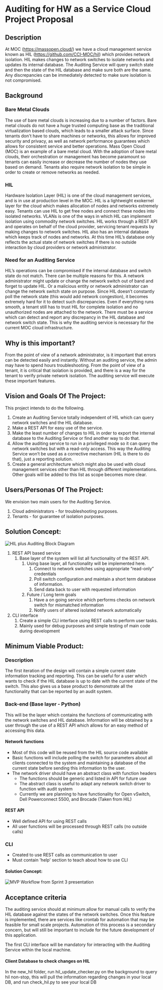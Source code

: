 Auditing for HW as a Service Cloud Project Proposal
===

## Description
At MOC (https://massopen.cloud/) we have a cloud management service known as HIL (https://github.com/CCI-MOC/hil) which provides network isolation. HIL makes changes to network switches to isolate networks and updates its internal database. The Auditing Service will query switch state and then the state of the HIL database and make sure both are the same. Any discrepancies can be immediately detected to make sure isolation is not compromised.

## Background
### Bare Metal Clouds
The use of bare metal clouds is increasing due to a number of factors. Bare metal clouds do not have a huge trusted computing base as the traditional virtualization based clouds, which leads to a smaller attack surface. Since tenants don't have to share machines or networks, this allows for improved security and privacy, as well as network performance guarantees which allows for consistent service and better operations. Mass Open Cloud (MOC) is an example of a bare metal cloud. With the adoption of bare metal clouds, their orchestration or management has become paramount so tenants can easily increase or decrease the number of nodes they use based on demand. Tenants also require network isolation to be simple in order to create or remove networks as needed.

### HIL
Hardware Isolation Layer (HIL) is one of the cloud management services, and is in use at production level in the MOC. HIL is a lightweight exokernel layer for the cloud which makes allocation of nodes and networks extremely easy. Tenants can use HIL to get free nodes and connect these nodes into isolated networks. VLANs is one of the ways in which HIL can implement isolation using commodity network switches. HIL works through a REST API and operates on behalf of the cloud provider, servicing tenant requests by making changes to network switches. HIL also has an internal database which keeps track of nodes and networks. At this time HIL’s database only reflects the actual state of network switches if there is no outside interaction by cloud providers or network administrator.

### Need for an Auditing Service
HIL’s operations can be compromised if the internal database and switch state do not match. There can be multiple reasons for this. A network administrator might update or change the network switch out of band and forget to update HIL. Or a malicious entity or network administrator can change the network switch state on purpose. Since HIL doesn’t constantly poll the network state (this would add network congestion), it becomes extremely hard for it to detect such discrepancies. Even if everything runs smooth, a tenant still has to trust HIL for complete isolation and no unauthorized nodes are attached to the network. There must be a service which can detect and report any discrepancy in the HIL database and network switch state. This is why the auditing service is necessary for the current MOC cloud infrastructure.

## Why is this important?
From the point of view of a network administrator, is it important that errors can be detected easily and instantly. Without an auditing service, the admin may have to spend hours troubleshooting. From the point of view of a tenant, it is critical that isolation is provided, and there is a way for the tenant to verify private network isolation. The auditing service will execute these important features.

## Vision and Goals Of The Project:
This project intends to do the following.
1. Create an Auditing Service totally independent of HIL which can query network switches and the HIL database.
2. Make a REST API for easy use of the service.
3. Make the least number of changes to HIL in order to export the internal database to the Auditing Service or find another way to do that.
4. Allow the auditing service to run in a privileged mode so it can query the network switches but with a read-only access. This way the Auditing Service won’t be used as a corrective mechanism (HIL is there to do that), just a reporting solution.
5. Create a general architecture which might also be used with cloud management services other than HIL through different implementations.
Other goals will be added to this list as scope becomes more clear.

## Users/Personas Of The Project:
We envision two main users for the Auditing Service.
1. Cloud administrators - for troubleshooting purposes.
2. Tenants - for guarantee of isolation purposes.

## Solution Concept:
![HIL plus Auditing Block Diagram](/ReadmeImage.jpg)

1. REST API based service
    1. Base layer of the system will list all functionality of the REST API.
        1. Using base layer, all functionality will be implemented here.
            1. Connect to network switches using appropriate “read-only” credentials
            2. Poll switch configuration and maintain a short term database of information.
            3. Send data back to user with requested information
        2. Future / Long term goals
            1. Have a on going service which performs checks on network switch for mismatched information
            2. Notify users of altered isolated network automatically
2. CLI interface
    1. Create a simple CLI interface using REST calls to perform user tasks.
    2. Mainly used for debug purposes and simple testing of main code during development

## Minimum Viable Product:
### Description

The first iteration of the design will contain a simple current state information tracking and reporting. This can be useful for a user which wants to check if the HIL database is up to date with the current state of the switch. This also gives us a base product to demonstrate all the functionality that can be reported by an audit system.

### Back-end (Base layer - Python)

This will be the layer which contains the functions of communicating with the network switches and HIL database. Information will be obtained by a user through the use of a REST API which allows for an easy method of accessing this data.

#### Network functions

* Most of this code will be reused from the HIL source code available
* Basic functions will include polling the switch for parameters about all clients connected to the system and maintaining a database of the current state before sending this information to the user.
* The network driver should have an abstract class with function headers
    * The functions should be generic and listed in API for future use
    * The abstract class is useful to adapt any network switch driver to function with audit system
    * Currently we are planning to have functionality for Open vSwitch, Dell Powerconnect 5500, and Brocade (Taken from HIL)

#### REST API

* Well defined API for using REST calls
* All user functions will be processed through REST calls (no outside calls)

### CLI

* Created to use REST calls as communication to user
* Must contain 'help' section to teach about how to use CLI

#### Solution Concept:
![MVP Workflow from Sprint 3 presentation](/MVP_Workflow_diagram.png)

## Acceptance criteria
The auditing service should at minimum allow for manual calls to verify the HIL database against the states of the network switches. Once this feature is implemented, there are services like crontab for automation that may be feasible for small scale projects. Automation of this process is a secondary concern, but will still be important to include for the future development of this application.

The first CLI interface will be mandatory for interacting with the Auditing Service within the local machine.



#### Client Database to check changes on HIL

In the new_hil folder, run hil_update_checker.py on the background to query hil non-stop, this will pull the information regarding changes in your local DB, and run check_hil.py to see your local DB



